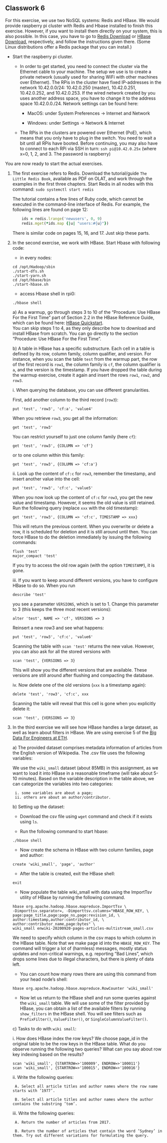 
## Classwork 6

For this exercise, we use two NoSQL systems: Redis and HBase. We would provide raspberry pi cluster with Redis and Hbase installed to finish this exercise. However, if you want to install them directly on your system, this is also possible. In this case, you have to go to [Redis Download](https://redis.io/download) or [HBase Download](https://www.apache.org/dyn/closer.lua/hbase/), respectively, and follow the instructions given there. (Some Linux distributions offer a Redis package that you can install.)

- Start the raspberry pi cluster.
    - In order to get started, you need to connect the cluster via the Ethernet cable to your machine. The setup we use is to create a private network (usually used for sharing WiFi with other machines over Ethernet). The RPis in the cluster have fixed IP-addresses in the network 10.42.0.0/24: 10.42.0.250 (master), 10.42.0.251, 10.42.0.252, and 10.42.0.253. If the wired network created by you uses another address space, you have to change it to the address space 10.42.0.0./24. Network settings can be found here:
        - MacOS: under System Preferences → Internet and Network

        - Windows: under Settings → Network \& Internet

    - The RPis in the clusters are powered over Ethernet (PoE), which means that you only have to plug in the switch. You need to wait a bit until all RPis have booted. Before continuing, you may also have to connect to each RPi via SSH in turn:
    `
    ssh pi@10.42.0.25x
    `
    (where x=0, 1, 2, and 3. The password is raspberry)


You are now ready to start the actual exercises.

1. The first exercise refers to Redis. Download the tutorial/guide `The Little Redis Book`, available as PDF on OLAT, and work through the examples in the first three chapters. Start Redis in all nodes with this command: `sudo systemctl start redis`

    The tutorial contains a few lines of Ruby code, which cannot be executed in the command-line interface of Redis. For example, the following lines are found on page 12:  
    ```ruby
        ids = redis.lrange('newusers', 0, 9)
        redis.mget(*ids.map {|u| "users:#{u}"})
    ```
    There is similar code on pages 15, 16, and 17. Just skip these parts.

2. In the second exercise, we work with HBase. Start Hbase with following code:
    - in every nodes:
    ```
    cd /opt/Hadoop/sbin
    ./start-dfs.sh
    ./start-yarn.sh
    cd /opt/hbase/bin
    ./start-hbase.sh
    ```

    - access Hbase shell in rpi0:
    ```
    ./hbase shell
    ```

    a) As a warmup, go through steps 3 to 10 of the “Procedure: Use HBase For the First Time” part of Section 2.2 in the HBase Reference Guide, which can be found here: [HBase Quickstart](https://hbase.apache.org/book.html#quickstart).  
       You can skip steps 1 to 4, as they only describe how to download and install HBase from scratch. You can go directly to the section “Procedure: Use HBase For the First Time”.
    
    b) A table in HBase has a specific substructure. Each cell in a table is defined by its row, column family, column qualifier, and version. For instance, when you scan the table `test` from the warmup part, the row of the first record is `row1`, the column family is `cf`, the column qualifier is `a`, and the version is the timestamp. If you have dropped the table during the warmup exercise, create it again and insert the rows `row1`, `row2`, and `row3`.

    i. When querying the database, you can use different granularities. 
    
    First, add another column to the third record (`row3`):  
    ```
    put 'test', 'row3', 'cf:a', 'value4'
    ```

    When you retrieve `row3`, you get all the information:  
    ```
    get 'test', 'row3'
    ```

    You can restrict yourself to just one column family (here `cf`):  
    ```
    get 'test', 'row3', {COLUMN => 'cf'}
    ```

    or to one column within this family:  
    ```
    get 'test', 'row3', {COLUMN => 'cf:a'}
    ```

    ii. Look up the content of `cf:c` for `row3`, remember the timestamp, and insert another value into the cell:  
    ```
    put 'test', 'row3', 'cf:c', 'value5'
    ```

    When you now look up the content of `cf:c` for `row3`, you get the new value and timestamp. However, it seems the old value is still retained. Run the following query (replace `xxx` with the old timestamp):  
    ```
    get 'test', 'row3', {COLUMN => 'cf:c', TIMESTAMP => xxx}
    ```

    This will return the previous content. When you overwrite or delete a row, it is scheduled for deletion and it is still around until then. You can force HBase to do the deletion immediately by issuing the following commands:
    ```
    flush 'test'
    major_compact 'test'
    ```

    If you try to access the old row again (with the option `TIMESTAMP`), it is gone.

    iii. If you want to keep around different versions, you have to configure HBase to do so. When you run
    ```
    describe 'test'
    ```

    you see a parameter `VERSIONS`, which is set to 1. Change this parameter to 3 (this keeps the three most recent versions): 
    ```
    alter 'test', NAME => 'cf', VERSIONS => 3
    ```

    Reinsert a new row3 and see what happens: 
    ```
    put 'test', 'row3', 'cf:c', 'value6'
    ```

    Scanning the table with `scan 'test'` returns the new value. However, you can also ask for all the stored versions with 
    ```
    scan 'test', {VERSIONS => 3}
    ```

    This will show you the different versions that are available. These versions are still around after flushing and compacting the database.

    iv. Now delete one of the old versions (`xxx` is a timestamp again): 
    ```
    delete 'test', 'row3', 'cf:c', xxx
    ```

    Scanning the table will reveal that this cell is gone when you explicitly delete it: 
    ```
    scan 'test', {VERSIONS => 3}
    ```

3. In the third exercise we will see how HBase handles a large dataset, as well as learn about filters in HBase. We are using exercise 5 of the [Big Data For Engineers at ETH](https://github.com/RumbleDB/bigdata-exercises.git).

    a) The provided dataset comprises metadata information of articles from the English version of Wikipedia. The .csv file uses the following variables: 

    We use the `wiki_small` dataset (about 85MB) in this assignment, as we want to load it into HBase in a reasonable timeframe (will take about 5-10 minutes). Based on the variable description in the table above, we can categorize the variables into two categories:

        i. some variables are about a page;
        ii. others are about an author/contributor.

    b) Setting up the dataset:

    - Download the csv file using `wget` command and check if it exists using `ls`.

    - Run the following command to start hbase:
    ```
    ./hbase shell
    ```

    - Now create the schema in HBase with two column families, page and author:
    ```
    create 'wiki_small', 'page', 'author'
    ```

    - After the table is created, exit the HBase shell:
    ```
    exit
    ```

    - Now populate the table wiki_small with data using the ImportTsv utility of HBase by running the following command.
    ```
    hbase org.apache.hadoop.hbase.mapreduce.ImportTsv \
    -Dimporttsv.separator=, -Dimporttsv.columns="HBASE_ROW_KEY, \
    page:page_title,page:page_ns,page:revision_id, \
    author:timestamp,author:contributor_id, \
    author:contributor_name,page:bytes" \
    wiki_small enwiki-20200920-pages-articles-multistream_small.csv
    ```

    We need to specify which column in the csv maps to which column in the HBase table. Note that we make page id into the `HBASE_ROW_KEY`. The command will trigger a lot of (harmless) messages, mostly status updates and non-critical warnings, e.g. reporting ”Bad Lines”, which drops some lines due to illegal characters, but there is plenty of data left.

    - You can count how many rows there are using this command from your head node’s shell: 
    ```
    hbase org.apache.hadoop.hbase.mapreduce.RowCounter 'wiki_small'
    ```

    - Now let us return to the HBase shell and run some queries against the `wiki_small` table. We will use some of the filter provided by HBase, you can obtain a list of the available filters by running `show_filters` in the HBase shell. You will see filters such as `PrefixFilter()`, `ValueFilter()`, or `SingleColumnValueFilter()`.

    c) Tasks to do with `wiki small`:

    i. How does HBase index the row keys? We choose page_id in the original table to be the row keys in the HBase table. What do you observe running the following two queries? What can you say about row key indexing based on the results?
    ```
    scan 'wiki_small', {STARTROW=>'100009', ENDROW=>'100011'}
    scan 'wiki_small', {STARTROW=>'100015', ENDROW=>'100016'}
    ```

    ii. Write the following queries:

        A. Select all article titles and author names where the row name starts with ’1977’.

        B. Select all article titles and author names where the author contains the substring ’tom’.

    iii. Write the following queries:

        A. Return the number of articles from 2017.

        B. Return the number of articles that contain the word ’Sydney’ in them. Try out different variations for formulating the query.



